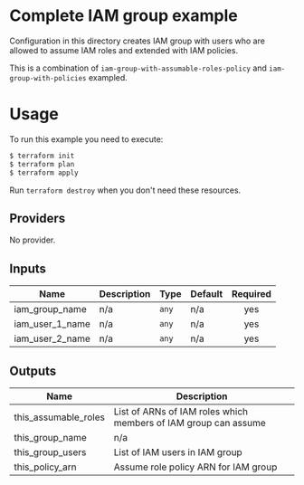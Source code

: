 # Complete IAM group example

Configuration in this directory creates IAM group with users who are allowed to assume IAM roles and extended with IAM policies.

This is a combination of `iam-group-with-assumable-roles-policy` and `iam-group-with-policies` exampled.

# Usage

To run this example you need to execute:

```bash
$ terraform init
$ terraform plan
$ terraform apply
```

Run `terraform destroy` when you don't need these resources.

<!-- BEGINNING OF PRE-COMMIT-TERRAFORM DOCS HOOK -->
## Providers

No provider.

## Inputs

| Name | Description | Type | Default | Required |
|------|-------------|------|---------|:-----:|
| iam\_group\_name | n/a | `any` | n/a | yes |
| iam\_user\_1\_name | n/a | `any` | n/a | yes |
| iam\_user\_2\_name | n/a | `any` | n/a | yes |

## Outputs

| Name | Description |
|------|-------------|
| this\_assumable\_roles | List of ARNs of IAM roles which members of IAM group can assume |
| this\_group\_name | n/a |
| this\_group\_users | List of IAM users in IAM group |
| this\_policy\_arn | Assume role policy ARN for IAM group |

<!-- END OF PRE-COMMIT-TERRAFORM DOCS HOOK -->
